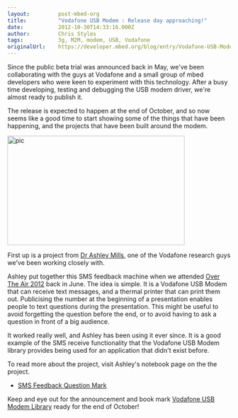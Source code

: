 ```yaml
---
layout:         post-mbed-org
title:          "Vodafone USB Modem : Release day approaching!"
date:           2012-10-30T14:33:16.000Z
author:         Chris Styles
tags:           3g, M2M, modem, USB, Vodafone
originalUrl:    https://developer.mbed.org/blog/entry/Vodafone-USB-Modem-Almost-ready-to-relea/
---
```


<p>Since the public beta trial was announced back in May, we&apos;ve been
  collaborating with the guys at Vodafone and a small group of mbed developers
  who were keen to experiment with this technology. After a busy time developing,
  testing and debugging the USB modem driver, we&apos;re almost ready to
  publish it.</p>
<p>The release is expected to happen at the end of October, and so now seems
  like a good time to start showing some of the things that have been happening,
  and the projects that have been built around the modem.</p>
<p>
  <img height="247" width="400" alt="pic" src="https://developer.mbed.org/media/uploads/ashleymills/400x247xqmcl.jpg.pagespeed.ic.DeoVLb8D-u.jpg"
  title="pic">
</p>
<p>First up is a project from <a href="http://mbed.org/users/ashleymills">Dr Ashley Mills</a>,
  one of the Vodafone research guys we&apos;ve been working closely with.</p>
<p>Ashley put together this SMS feedback machine when we attended <a href="http://mbed.org/blog/entry/Over-the-Air-2012/">Over The Air 2012</a> back
  in June. The idea is simple. It is a Vodafone USB Modem that can receive
  text messages, and a thermal printer that can print them out. Publicising
  the number at the beginning of a presentation enables people to text questions
  during the presentation. This might be useful to avoid forgetting the question
  before the end, or to avoid having to ask a question in front of a big
  audience.</p>
<p>It worked really well, and Ashley has been using it ever since. It is
  a good example of the SMS receive functionality that the Vodafone USB Modem
  library provides being used for an application that didn&apos;t exist before.</p>
<p>To read more about the project, visit Ashley&apos;s notebook page on the
  the project.</p>
<ul>
  <li><a href="http://mbed.org/users/ashleymills/notebook/sms-feedback-point-question-mark/">SMS Feedback Question Mark</a>

  </li>
</ul>
<p>Keep and eye out for the announcement and book mark <a href="http://mbed.org/cookbook/VodafoneUSBModem">Vodafone USB Modem Library</a> ready
  for the end of October!</p>
